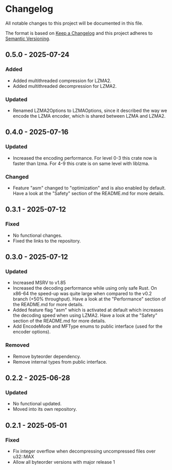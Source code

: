 # Changelog

All notable changes to this project will be documented in this file.

The format is based on [Keep a Changelog](http://keepachangelog.com/en/1.0.0/)
and this project adheres to [Semantic Versioning](https://semver.org/spec/v2.0.0.html).

## 0.5.0 - 2025-07-24

### Added

- Added multithreaded compression for LZMA2.
- Added multithreaded decompression for LZMA2.

### Updated

- Renamed LZMA2Options to LZMAOptions, since it described the way we encode the LZMA encoder, which is shared between
  LZMA and LZMA2.

## 0.4.0 - 2025-07-16

### Updated

- Increased the encoding performance. For level 0-3 this crate now is faster than lzma.
  For 4-9 this crate is on same level with liblzma.

### Changed

- Feature "asm" changed to "optimization" and is also enabled by default.
  Have a look at the "Safety" section of the README.md for more details.

## 0.3.1 - 2025-07-12

### Fixed

- No functional changes.
- Fixed the links to the repository.

## 0.3.0 - 2025-07-12

### Updated

- Increased MSRV to v1.85
- Increased the decoding performance while using only safe Rust. On x86-64 the speed-up
  was quite large when compared to the v0.2 branch (+50% throughput).
  Have a look at the "Performance" section of the README.md for more details.
- Added feature flag "asm" which is activated at default which increases the
  decoding speed when using LZMA2.
  Have a look at the "Safety" section of the README.md for more details.
- Add EncodeMode and MFType enums to public interface (used for the encoder options).

### Removed

- Remove byteorder dependency.
- Remove internal types from public interface.

## 0.2.2 - 2025-06-28

### Updated

- No functional updated.
- Moved into its own repository.

## 0.2.1 - 2025-05-01

### Fixed

- Fix integer overflow when decompressing uncompressed files over u32::MAX
- Allow all byteorder versions with major release 1
